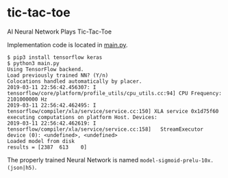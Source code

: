 # tic-tac-toe
AI Neural Network Plays Tic-Tac-Toe

Implementation code is located in [main.py](https://github.com/jkaldon/tic-tac-toe/blob/master/main.py).

```
$ pip3 install tensorflow keras
$ python3 main.py
Using TensorFlow backend.
Load previously trained NN? (Y/n)
Colocations handled automatically by placer.
2019-03-11 22:56:42.456307: I tensorflow/core/platform/profile_utils/cpu_utils.cc:94] CPU Frequency: 2101000000 Hz
2019-03-11 22:56:42.462495: I tensorflow/compiler/xla/service/service.cc:150] XLA service 0x1d75f60 executing computations on platform Host. Devices:
2019-03-11 22:56:42.462619: I tensorflow/compiler/xla/service/service.cc:158]   StreamExecutor device (0): <undefined>, <undefined>
Loaded model from disk
results = [2387  613    0]
```

The properly trained Neural Network is named `model-sigmoid-prelu-10x.(json|h5)`.
